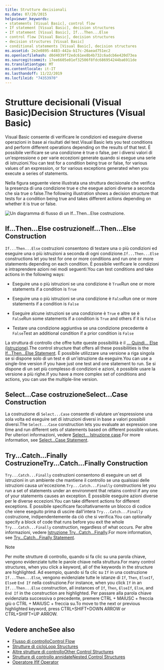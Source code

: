 ```yaml
---
title: Strutture decisionali
ms.date: 07/20/2015
helpviewer_keywords:
- statements [Visual Basic], control flow
- If statement [Visual Basic], decision structures
- If statement [Visual Basic], If...Then...Else
- control flow [Visual Basic], decision structures
- decision structures [Visual Basic]
- conditional statements [Visual Basic], decision structures
ms.assetid: 2e2e0895-4483-442a-b17c-26aead751ec2
ms.openlocfilehash: d0d4039ff2edc61ee8b4b732c6adcb6e420d73ea
ms.sourcegitcommit: 17ee6605e01ef32506f8fdc686954244ba6911de
ms.translationtype: MT
ms.contentlocale: it-IT
ms.lasthandoff: 11/22/2019
ms.locfileid: "74353970"
---
```

# <a name="decision-structures-visual-basic"></a><span data-ttu-id="4175e-102">Strutture decisionali (Visual Basic)</span><span class="sxs-lookup"><span data-stu-id="4175e-102">Decision Structures (Visual Basic)</span></span>
<span data-ttu-id="4175e-103">Visual Basic consente di verificare le condizioni ed eseguire diverse operazioni in base ai risultati del test.</span><span class="sxs-lookup"><span data-stu-id="4175e-103">Visual Basic lets you test conditions and perform different operations depending on the results of that test.</span></span> <span data-ttu-id="4175e-104">È possibile verificare se una condizione è true o false, per i diversi valori di un'espressione o per varie eccezioni generate quando si esegue una serie di istruzioni.</span><span class="sxs-lookup"><span data-stu-id="4175e-104">You can test for a condition being true or false, for various values of an expression, or for various exceptions generated when you execute a series of statements.</span></span>  
  
 <span data-ttu-id="4175e-105">Nella figura seguente viene illustrata una struttura decisionale che verifica la presenza di una condizione true e che esegue azioni diverse a seconda che sia true o false.</span><span class="sxs-lookup"><span data-stu-id="4175e-105">The following illustration shows a decision structure that tests for a condition being true and takes different actions depending on whether it is true or false.</span></span>  
  
 ![Un diagramma di flusso di un If...Then...Else costruzione.](./media/decision-structures/if-then-else-construction.gif)  
  
## <a name="ifthenelse-construction"></a><span data-ttu-id="4175e-107">If...Then...Else costruzione</span><span class="sxs-lookup"><span data-stu-id="4175e-107">If...Then...Else Construction</span></span>  
 <span data-ttu-id="4175e-108">`If...Then...Else` costruzioni consentono di testare una o più condizioni ed eseguire una o più istruzioni a seconda di ogni condizione.</span><span class="sxs-lookup"><span data-stu-id="4175e-108">`If...Then...Else` constructions let you test for one or more conditions and run one or more statements depending on each condition.</span></span> <span data-ttu-id="4175e-109">È possibile verificare le condizioni e intraprendere azioni nei modi seguenti:</span><span class="sxs-lookup"><span data-stu-id="4175e-109">You can test conditions and take actions in the following ways:</span></span>  
  
- <span data-ttu-id="4175e-110">Eseguire una o più istruzioni se una condizione è `True`</span><span class="sxs-lookup"><span data-stu-id="4175e-110">Run one or more statements if a condition is `True`</span></span>  
  
- <span data-ttu-id="4175e-111">Eseguire una o più istruzioni se una condizione è `False`</span><span class="sxs-lookup"><span data-stu-id="4175e-111">Run one or more statements if a condition is `False`</span></span>  
  
- <span data-ttu-id="4175e-112">Eseguire alcune istruzioni se una condizione è `True` e altre se è `False`</span><span class="sxs-lookup"><span data-stu-id="4175e-112">Run some statements if a condition is `True` and others if it is `False`</span></span>  
  
- <span data-ttu-id="4175e-113">Testare una condizione aggiuntiva se una condizione precedente è `False`</span><span class="sxs-lookup"><span data-stu-id="4175e-113">Test an additional condition if a prior condition is `False`</span></span>  
  
 <span data-ttu-id="4175e-114">La struttura di controllo che offre tutte queste possibilità è il [... Quindi... Else (istruzione](../../../../visual-basic/language-reference/statements/if-then-else-statement.md)).</span><span class="sxs-lookup"><span data-stu-id="4175e-114">The control structure that offers all these possibilities is the [If...Then...Else Statement](../../../../visual-basic/language-reference/statements/if-then-else-statement.md).</span></span> <span data-ttu-id="4175e-115">È possibile utilizzare una versione a riga singola se si dispone solo di un test e di un'istruzione da eseguire.</span><span class="sxs-lookup"><span data-stu-id="4175e-115">You can use a single-line version if you have just one test and one statement to run.</span></span> <span data-ttu-id="4175e-116">Se si dispone di un set più complesso di condizioni e azioni, è possibile usare la versione a più righe.</span><span class="sxs-lookup"><span data-stu-id="4175e-116">If you have a more complex set of conditions and actions, you can use the multiple-line version.</span></span>  
  
## <a name="selectcase-construction"></a><span data-ttu-id="4175e-117">Select...Case costruzione</span><span class="sxs-lookup"><span data-stu-id="4175e-117">Select...Case Construction</span></span>  
 <span data-ttu-id="4175e-118">La costruzione di `Select...Case` consente di valutare un'espressione una sola volta ed eseguire set di istruzioni diversi in base a valori possibili diversi.</span><span class="sxs-lookup"><span data-stu-id="4175e-118">The `Select...Case` construction lets you evaluate an expression one time and run different sets of statements based on different possible values.</span></span> <span data-ttu-id="4175e-119">Per ulteriori informazioni, vedere [Select... Istruzione case](../../../../visual-basic/language-reference/statements/select-case-statement.md).</span><span class="sxs-lookup"><span data-stu-id="4175e-119">For more information, see [Select...Case Statement](../../../../visual-basic/language-reference/statements/select-case-statement.md).</span></span>  
  
## <a name="trycatchfinally-construction"></a><span data-ttu-id="4175e-120">Try...Catch...Finally Costruzione</span><span class="sxs-lookup"><span data-stu-id="4175e-120">Try...Catch...Finally Construction</span></span>  
 <span data-ttu-id="4175e-121">`Try...Catch...Finally` costruzioni consentono di eseguire un set di istruzioni in un ambiente che mantiene il controllo se una qualsiasi delle istruzioni causa un'eccezione.</span><span class="sxs-lookup"><span data-stu-id="4175e-121">`Try...Catch...Finally` constructions let you run a set of statements under an environment that retains control if any one of your statements causes an exception.</span></span> <span data-ttu-id="4175e-122">È possibile eseguire azioni diverse per le diverse eccezioni.</span><span class="sxs-lookup"><span data-stu-id="4175e-122">You can take different actions for different exceptions.</span></span> <span data-ttu-id="4175e-123">È possibile specificare facoltativamente un blocco di codice che viene eseguito prima di uscire dall'intera `Try...Catch...Finally` costruzione, indipendentemente da ciò che si verifica.</span><span class="sxs-lookup"><span data-stu-id="4175e-123">You can optionally specify a block of code that runs before you exit the whole `Try...Catch...Finally` construction, regardless of what occurs.</span></span> <span data-ttu-id="4175e-124">Per altre informazioni, vedere [Istruzione Try...Catch...Finally](../../../../visual-basic/language-reference/statements/try-catch-finally-statement.md).</span><span class="sxs-lookup"><span data-stu-id="4175e-124">For more information, see [Try...Catch...Finally Statement](../../../../visual-basic/language-reference/statements/try-catch-finally-statement.md).</span></span>  
  
> [!NOTE]
> <span data-ttu-id="4175e-125">Per molte strutture di controllo, quando si fa clic su una parola chiave, vengono evidenziate tutte le parole chiave nella struttura.</span><span class="sxs-lookup"><span data-stu-id="4175e-125">For many control structures, when you click a keyword, all of the keywords in the structure are highlighted.</span></span> <span data-ttu-id="4175e-126">Ad esempio, quando si fa clic su `If` in una costruzione `If...Then...Else`, vengono evidenziate tutte le istanze di `If`, `Then`, `ElseIf`, `Else`e `End If` nella costruzione.</span><span class="sxs-lookup"><span data-stu-id="4175e-126">For instance, when you click `If` in an `If...Then...Else` construction, all instances of `If`, `Then`, `ElseIf`, `Else`, and `End If` in the construction are highlighted.</span></span> <span data-ttu-id="4175e-127">Per passare alla parola chiave evidenziata successiva o precedente, premere CTRL + MAIUSC + freccia giù o CTRL + MAIUSC + freccia su.</span><span class="sxs-lookup"><span data-stu-id="4175e-127">To move to the next or previous highlighted keyword, press CTRL+SHIFT+DOWN ARROW or CTRL+SHIFT+UP ARROW.</span></span>  
  
## <a name="see-also"></a><span data-ttu-id="4175e-128">Vedere anche</span><span class="sxs-lookup"><span data-stu-id="4175e-128">See also</span></span>

- [<span data-ttu-id="4175e-129">Flusso di controllo</span><span class="sxs-lookup"><span data-stu-id="4175e-129">Control Flow</span></span>](../../../../visual-basic/programming-guide/language-features/control-flow/index.md)
- [<span data-ttu-id="4175e-130">Strutture di ciclo</span><span class="sxs-lookup"><span data-stu-id="4175e-130">Loop Structures</span></span>](../../../../visual-basic/programming-guide/language-features/control-flow/loop-structures.md)
- [<span data-ttu-id="4175e-131">Altre strutture di controllo</span><span class="sxs-lookup"><span data-stu-id="4175e-131">Other Control Structures</span></span>](../../../../visual-basic/programming-guide/language-features/control-flow/other-control-structures.md)
- [<span data-ttu-id="4175e-132">Strutture di controllo annidate</span><span class="sxs-lookup"><span data-stu-id="4175e-132">Nested Control Structures</span></span>](../../../../visual-basic/programming-guide/language-features/control-flow/nested-control-structures.md)
- [<span data-ttu-id="4175e-133">Operatore If</span><span class="sxs-lookup"><span data-stu-id="4175e-133">If Operator</span></span>](../../../../visual-basic/language-reference/operators/if-operator.md)
